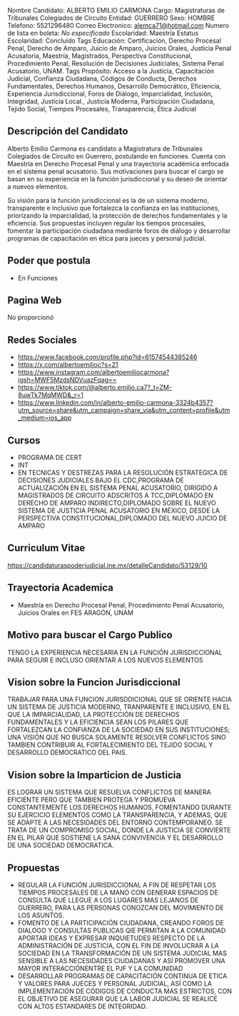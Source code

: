 Nombre Candidato: ALBERTO EMILIO CARMONA
Cargo: Magistraturas de Tribunales Colegiados de Circuito
Entidad: GUERRERO
Sexo: HOMBRE
Telefono: 5521296480
Correo Electronico: alemca71@hotmail.com
Numero de lista en boleta: *No especificado*
Escolaridad: Maestría
Estatus Escolaridad: Concluido
Tags Educación: Certificación, Derecho Procesal Penal, Derecho de Amparo, Juicio de Amparo, Juicios Orales, Justicia Penal Acusatoria, Maestría, Magistrados, Perspectiva Constitucional, Procedimiento Penal, Resolución de Decisiones Judiciales, Sistema Penal Acusatorio, UNAM.
Tags Propósito: Acceso a la Justicia, Capacitación Judicial, Confianza Ciudadana, Códigos de Conducta, Derechos Fundamentales, Derechos Humanos, Desarrollo Democrático, Eficiencia, Experiencia Jurisdiccional, Foros de Diálogo, Imparcialidad, Inclusión, Integridad, Justicia Local., Justicia Moderna, Participación Ciudadana, Tejido Social, Tiempos Procesales, Transparencia, Ética Judicial


## Descripción del Candidato 

Alberto Emilio Carmona es candidato a Magistratura de Tribunales Colegiados de Circuito en Guerrero, postulando en funciones. Cuenta con Maestría en Derecho Procesal Penal y una trayectoria académica enfocada en el sistema penal acusatorio. Sus motivaciones para buscar el cargo se basan en su experiencia en la función jurisdiccional y su deseo de orientar a nuevos elementos.

Su visión para la función jurisdiccional es la de un sistema moderno, transparente e inclusivo que fortalezca la confianza en las instituciones, priorizando la imparcialidad, la protección de derechos fundamentales y la eficiencia. Sus propuestas incluyen regular los tiempos procesales, fomentar la participación ciudadana mediante foros de diálogo y desarrollar programas de capacitación en ética para jueces y personal judicial.


## Poder que postula

- En Funciones


## Pagina Web

No proporcionó


## Redes Sociales

- https://www.facebook.com/profile.php?id=61574544385246
- https://x.com/albertoemilioc?s=21
- https://www.instagram.com/albertoemiliocarmona?igsh=MWF5MzdsNDVuazFqag==
- https://www.tiktok.com/@alberto.emilio.ca7?_t=ZM-8uwTk7MqMWD&_r=1
- https://www.linkedin.com/in/alberto-emilio-carmona-3324b4357?utm_source=share&utm_campaign=share_via&utm_content=profile&utm_medium=ios_app


## Cursos

- PROGRAMA DE CERT
- INT
- EN TECNICAS Y DESTREZAS PARA LA RESOLUCIÓN ESTRATEGICA DE DECISIONES JUDICIALES BAJO EL CDC,PROGRAMA DE ACTUALIZACIÓN EN EL SISTEMA PENAL ACUSATORIO, DIRIGIDO A MAGISTRADOS DE CIRCUITO ADSCRITOS A TCC,DIPLOMADO EN DERECHO DE AMPARO INDIRECTO,DIPLOMADO SOBRE EL NUEVO SISTEMA DE JUSTICIA PENAL ACUSATORIO EN MÉXICO, DESDE LA PERSPECTIVA CONSTITUCIONAL,DIPLOMADO DEL NUEVO JUICIO DE AMPARO


## Curriculum Vitae

https://candidaturaspoderjudicial.ine.mx/detalleCandidato/53129/10


## Trayectoria Academica

- Maestría en Derecho Procesal Penal, Procedimiento Penal Acusatorio, Juicios Orales en FES ARAGÓN, UNAM


## Motivo para buscar el Cargo Publico

TENGO LA EXPERIENCIA NECESARIA EN LA FUNCIÓN JURISDICCIONAL PARA SEGUIR E INCLUSO ORIENTAR A LOS NUEVOS ELEMENTOS


## Vision sobre la Funcion Jurisdiccional

TRABAJAR PARA UNA FUNCION JURISDDICIONAL QUE SE ORIENTE HACIA UN SISTEMA DE JUSTICIA MODERNO, TRANPARENTE E INCLUSIVO, EN EL QUE LA IMPARCIALIDAD, LA PROTECCIÓN DE DERECHOS FUNDAMENTALES Y LA EFICIENCIA SEAN LOS PILARES QUE FORTALEZCAN LA CONFIANZA DE LA SOCIEDAD EN SUS INSTITUCIONES; UNA VISIÓN QUE NO BUSCA SOLAMENTE RESOLVER CONFLICTOS SINO TAMBIEN CONTRIBUIR AL FORTALECIMIENTO DEL TEJIDO SOCIAL Y DESARROLLO DEMOCRATICO DEL PAIS.


## Vision sobre la Imparticion de Justicia

ES LOGRAR UN SISTEMA QUE RESUELVA CONFLICTOS DE MANERA EFICIENTE PERO QUE TAMBIEN PROTEGA Y PROMUEVA CONSTANTEMENTE LOS DERECHOS HUMANOS, FOMENTANDO DURANTE SU EJERCICIO ELEMENTOS COMO LA TRANSPARENCIA, Y ADEMAS, QUE SE ADAPTE A LAS NECESIDADES DEL ENTORNO CONTEMPORANEO. SE TRATA DE UN COMPROMISO SOCIAL, DONDE LA JUSTICIA SE CONVIERTE EN EL PILAR QUE SOSTIENE LA SANA CONVIVENCIA Y EL DESARROLLO DE UNA SOCIEDAD DEMOCRATICA.


## Propuestas

- REGULAR LA FUNCIÓN JURISDICCIONAL A FIN DE RESPETAR LOS TIEMPOS PROCESALES DE LA MANO CON GENERAR ESPACIOS DE CONSULTA QUE LLEGUE A LOS LUGARES MAS LEJANOS DE GUERRERO, PARA LAS PERSONAS CONOZCAN DEL MOVIMIENTO DE LOS ASUNTOS.
- FOMENTO DE LA PARTICIPACIÓN CIUDADANA, CREANDO FOROS DE DIALOGO Y CONSULTAS PUBLICAS QIE PERMITAN A LA COMUNIDAD APORTAR IDEAS Y EXPRESAR INQUIETUDES RESPECTO DE LA ADMINISTRACIÓN DE JUSTICIA, CON EL FIN DE INVOLUCRAR A LA SOCIEDAD EN LA TRANSFORMACIÓN DE UN SISTEMA JUDICIAL MAS SENSIBLE A LAS NECESIDADES CIUDADANAS Y ASÍ PROMOVER UNA MAYOR INTERACCIÓNENTRE EL PJF Y LA COMUNIDAD
- DESARROLLAR PROGRAMAS DE CAPACITACIÓN CONTINUA DE ETICA Y VALORES PARA JUECES Y PERSONAL JUDICIAL, ASÍ COMO LA IMPLEMENTACIÓN DE CÓDIGOS DE CONDUCTA MAS ESTRICTOS, CON EL OBJETIVO DE ASEGURAR QUE LA LABOR JUDICIAL SE REALICE CON ALTOS ESTANDARES DE INTEGRIDAD.

